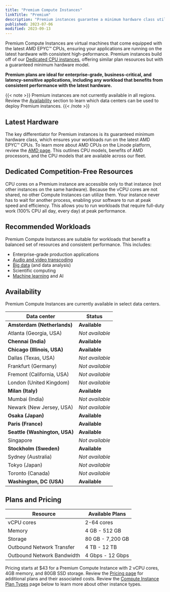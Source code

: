 ```yaml
---
title: "Premium Compute Instances"
linkTitle: "Premium"
description: "Premium instances guarantee a minimum hardware class utilizing the latest available AMD EPYC™ CPUs, providing consistent high-peformance for your workloads."
published: 2023-07-06
modified: 2023-09-13
---
```


Premium Compute Instances are virtual machines that come equipped with the latest AMD EPYC™ CPUs, ensuring your applications are running on the latest hardware with consistent high-peformance. Premium instances build off of our [Dedicated CPU instances](/docs/products/compute/compute-instances/plans/dedicated-cpu/), offering similar plan resources but with a guaranteed minimum hardware model.

**Premium plans are ideal for enterprise-grade, business-critical, and latency-sensitive applications, including any workload that benefits from consistent performance with the latest hardware.**

{{< note >}}
Premium instances are not currently available in all regions. Review the [Availability](#availability) section to learn which data centers can be used to deploy Premium instances.
{{< /note >}}

## Latest Hardware

The key differentiator for Premium instances is its guaranteed minimum hardware class, which ensures your workloads run on the latest AMD EPYC™ CPUs. To learn more about AMD CPUs on the Linode platform, review the [AMD page](https://www.linode.com/amd/). This outlines CPU models, benefits of AMD processors, and the CPU models that are available across our fleet.

## Dedicated Competition-Free Resources

CPU cores on a Premium instance are accessible only to that instance (not other instances on the same hardware). Because the vCPU cores are not shared, no other Compute Instances can utilize them. Your instance never has to wait for another process, enabling your software to run at peak speed and efficiency. This allows you to run workloads that require full-duty work (100% CPU all day, every day) at peak performance.

## Recommended Workloads

Premium Compute Instances are suitable for workloads that benefit a balanced set of resources and consistent performance. This includes:

- Enterprise-grade production applications
- [Audio and video transcoding](/docs/applications/media-servers/)
- [Big data](/docs/applications/big-data/) (and data analysis)
- Scientific computing
- [Machine learning](/docs/guides/how-to-move-machine-learning-model-to-production/) and AI

## Availability

Premium Compute Instances are currently available in select data centers.

| Data center | Status |
| -- | -- |
| **Amsterdam (Netherlands)** | **Available** |
| Atlanta (Georgia, USA) | *Not available* |
| **Chennai (India)** | **Available** |
| **Chicago (Illinois, USA)** | **Available** |
| Dallas (Texas, USA) | *Not available* |
| Frankfurt (Germany) | *Not available* |
| Fremont (California, USA) | *Not available* |
| London (United Kingdom) | *Not available* |
| **Milan (Italy)** | **Available** |
| Mumbai (India) | *Not available* |
| Newark (New Jersey, USA) | *Not available* |
| **Osaka (Japan)** | **Available** |
| **Paris (France)** | **Available** |
| **Seattle (Washington, USA)** | **Available** |
| Singapore | *Not available* |
| **Stockholm (Sweden)** | **Available** |
| Sydney (Australia) | *Not available* |
| Tokyo (Japan) | *Not available* |
| Toronto (Canada) | *Not available* |
| **Washington, DC (USA)** | **Available** |

## Plans and Pricing

| Resource | Available Plans |
| -- | -- |
| vCPU cores | 2-64 cores |
| Memory | 4 GB - 512 GB |
| Storage | 80 GB - 7,200 GB |
| Outbound Network Transfer | 4 TB - 12 TB |
| Outbound Network Bandwidth | 4 Gbps - 12 Gbps |

Pricing starts at $43 for a Premium Compute Instance with 2 vCPU cores, 4GB memory, and 80GB SSD storage. Review the [Pricing page](https://www.linode.com/pricing/) for additional plans and their associated costs. Review the [Compute Instance Plan Types](/docs/products/compute/compute-instances/plans/) page below to learn more about other instance types.